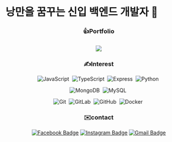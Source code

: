 # 낭만을 꿈꾸는 신입 백엔드 개발자 👋
<div align=center>
  <h3>👍Portfolio<h3>
  <a href="https://locrian-corleggy-03e.notion.site/684f6b92ed654a4dbede8f50877d9fed"><img src="https://img.shields.io/badge/Porfoilo-Docs-blue"/></a>

</div>

<div align='center'>
  <h3> ✍Interest </h3>
  
![JavaScript](https://img.shields.io/badge/-JavaScript-05122A?style=flat&logo=JavaScript&color=black)&nbsp;
![TypeScript](https://img.shields.io/badge/-TypeScript-3178C6?style=flat&logo=TypeScript&color=black)&nbsp;
![Express](https://img.shields.io/badge/-Express-05122A?style=flat&logo=Express&logoColor=Express&color=black)&nbsp;
![Python](https://img.shields.io/badge/-Python-05122A?style=flat&logo=python&color=black)&nbsp;

![MongoDB](https://img.shields.io/badge/-MongoDB-47A248?style=flat&logo=MongoDB&logoColor=MongoDB&color=black)&nbsp;
![MySQL](https://img.shields.io/badge/-MySQL-4479A1?style=flat&logo=MySQL&logoColor=MySQL&color=black)&nbsp;

![Git](https://img.shields.io/badge/-Git-05122A?style=flat&logo=git&color=black)&nbsp;
![GitLab](https://img.shields.io/badge/-GitLab-FC6D26?style=flat&logo=GitLab&color=black)&nbsp;
![GitHub](https://img.shields.io/badge/-GitHub-05122A?style=flat&logo=github&color=black)&nbsp;
![Docker](https://img.shields.io/badge/-Docker-2496ED?style=flat&logo=Docker&color=black)&nbsp;

<div align=center>
 <h3>✉️contact</h3>
  
[![Facebook Badge](https://img.shields.io/badge/-Facebook-1877f2?style=flat-square&logo=facebook&logoColor=white&link=https://www.facebook.com/profile.php?id=100005291171984)](https://www.facebook.com/profile.php?id=100005291171984)
[![Instagram Badge](https://img.shields.io/badge/-Instagram-dd2a7b?style=flat-square&logo=instagram&logoColor=white&link=https://www.instagram.com/data.scientist/)](https://www.instagram.com/imbel9830/)
[![Gmail Badge](https://img.shields.io/badge/-Gmail-d14836?style=flat-square&logo=Gmail&logoColor=white&link=mailto:imbel9830@gmail.com)](imbel9830@gmail.com)

</div>
